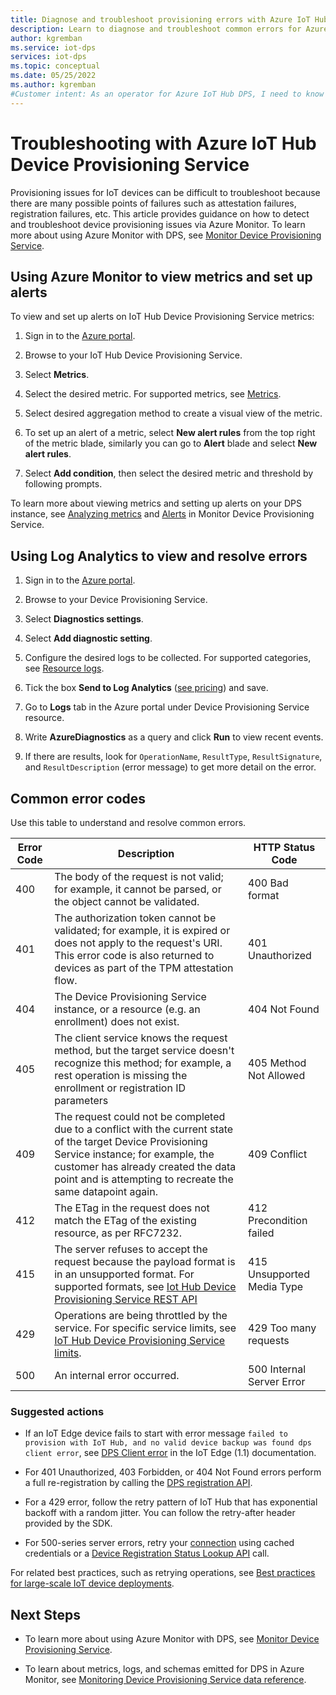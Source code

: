 ```yaml
---
title: Diagnose and troubleshoot provisioning errors with Azure IoT Hub DPS
description: Learn to diagnose and troubleshoot common errors for Azure IoT Hub Device Provisioning Service (DPS)
author: kgremban
ms.service: iot-dps
services: iot-dps
ms.topic: conceptual
ms.date: 05/25/2022
ms.author: kgremban
#Customer intent: As an operator for Azure IoT Hub DPS, I need to know how to find out when devices are not being provisioned and troubleshoot and resolve those issues right away.
---
```


# Troubleshooting with Azure IoT Hub Device Provisioning Service

Provisioning issues for IoT devices can be difficult to troubleshoot because there are many possible points of failures such as attestation failures, registration failures, etc. This article provides guidance on how to detect and troubleshoot device provisioning issues via Azure Monitor. To learn more about using Azure Monitor with DPS, see [Monitor Device Provisioning Service](monitor-iot-dps.md).

## Using Azure Monitor to view metrics and set up alerts

To view and set up alerts on IoT Hub Device Provisioning Service metrics:

1. Sign in to the [Azure portal](https://portal.azure.com).

2. Browse to your IoT Hub Device Provisioning Service.

3. Select **Metrics**.

4. Select the desired metric. For supported metrics, see [Metrics](monitor-iot-dps-reference.md#metrics).

5. Select desired aggregation method to create a visual view of the metric.

6. To set up an alert of a metric, select **New alert rules** from the top right of the metric blade, similarly you can go to **Alert** blade and select **New alert rules**.

7. Select **Add condition**, then select the desired metric and threshold by following prompts.

To learn more about viewing metrics and setting up alerts on your DPS instance, see [Analyzing metrics](monitor-iot-dps.md#analyzing-metrics) and [Alerts](monitor-iot-dps.md#alerts) in Monitor Device Provisioning Service.

## Using Log Analytics to view and resolve errors

1. Sign in to the [Azure portal](https://portal.azure.com).

2. Browse to your Device Provisioning Service.

3. Select **Diagnostics settings**.

4. Select **Add diagnostic setting**.

5. Configure the desired logs to be collected. For supported categories, see [Resource logs](monitor-iot-dps-reference.md#resource-logs).

6. Tick the box **Send to Log Analytics** ([see pricing](https://azure.microsoft.com/pricing/details/log-analytics/)) and save.

7. Go to **Logs** tab in the Azure portal under Device Provisioning Service resource.

8. Write **AzureDiagnostics** as a query and click **Run** to view recent events.

9. If there are results, look for `OperationName`, `ResultType`, `ResultSignature`, and `ResultDescription` (error message) to get more detail on the error.

## Common error codes

Use this table to understand and resolve common errors.

| Error Code| Description | HTTP Status Code |
|-------|------------|------------|
| 400 | The body of the request is not valid; for example, it cannot be parsed, or the object cannot be validated.| 400 Bad format |
| 401 | The authorization token cannot be validated; for example, it is expired or does not apply to the request's URI. This error code is also returned to devices as part of the TPM attestation flow. | 401 Unauthorized|
| 404 | The Device Provisioning Service instance, or a resource (e.g. an enrollment) does not exist. | 404 Not Found|
| 405 | The client service knows the request method, but the target service doesn't recognize this method; for example, a rest operation is missing the enrollment or registration ID parameters | 405 Method Not Allowed |
| 409 | The request could not be completed due to a conflict with the current state of the target Device Provisioning Service instance; for example, the customer has already created the data point and is attempting to recreate the same datapoint again. | 409 Conflict |
| 412 | The ETag in the request does not match the ETag of the existing resource, as per RFC7232. | 412 Precondition failed |
| 415 | The server refuses to accept the request because the payload format is in an unsupported format. For supported formats, see [Iot Hub Device Provisioning Service REST API](/rest/api/iot-dps/) | 415 Unsupported Media Type |
| 429 | Operations are being throttled by the service. For specific service limits, see [IoT Hub Device Provisioning Service limits](../azure-resource-manager/management/azure-subscription-service-limits.md#iot-hub-device-provisioning-service-limits). | 429 Too many requests |
| 500 | An internal error occurred. | 500 Internal Server Error|

### Suggested actions

* If an IoT Edge device fails to start with error message `failed to provision with IoT Hub, and no valid device backup was found dps client error`, see [DPS Client error](/previous-versions/azure/iot-edge/troubleshoot-common-errors#dps-client-error) in the IoT Edge (1.1) documentation.

* For 401 Unauthorized, 403 Forbidden, or 404 Not Found errors perform a full re-registration by calling the [DPS registration API](/rest/api/iot-dps/device/runtime-registration/register-device).

* For a 429 error, follow the retry pattern of IoT Hub that has exponential backoff with a random jitter. You can follow the retry-after header provided by the SDK.

* For 500-series server errors, retry your [connection](/azure/iot-dps/concepts-deploy-at-scale#iot-hub-connectivity-considerations) using cached credentials or a [Device Registration Status Lookup API](/rest/api/iot-dps/device/runtime-registration/device-registration-status-lookup#deviceregistrationresult) call.

For related best practices, such as retrying operations, see [Best practices for large-scale IoT device deployments](/azure/iot-dps/concepts-deploy-at-scale).

## Next Steps

- To learn more about using Azure Monitor with DPS, see [Monitor Device Provisioning Service](monitor-iot-dps.md).

- To learn about metrics, logs, and schemas emitted for DPS in Azure Monitor, see [Monitoring Device Provisioning Service data reference](monitor-iot-dps-reference.md).
